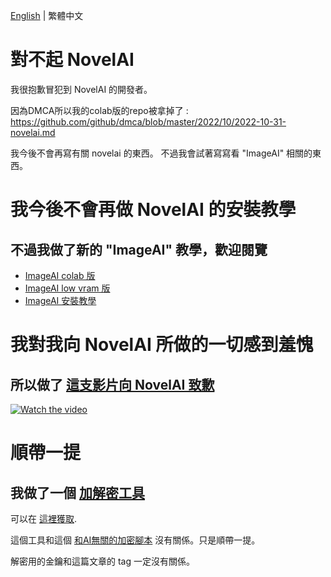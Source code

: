 [English](README.md) | 繁體中文
# 對不起 NovelAI
我很抱歉冒犯到 NovelAI 的開發者。

因為DMCA所以我的colab版的repo被拿掉了 : https://github.com/github/dmca/blob/master/2022/10/2022-10-31-novelai.md

我今後不會再寫有關 novelai 的東西。 不過我會試著寫寫看 "ImageAI" 相關的東西。

# 我今後不會再做 NovelAI 的安裝教學
## 不過我做了新的 "ImageAI" 教學，歡迎閱覽
* [ImageAI colab 版](https://github.com/JingShing/ImageAI-colab-ver)
* [ImageAI low vram 版](https://github.com/JingShing/ImageAI-4chan-lowvram-ver)
* [ImageAI 安裝教學](https://github.com/JingShing/ImgaeAI-installation-tutorial)

# 我對我向 NovelAI 所做的一切感到羞愧
## 所以做了 [這支影片向 NovelAI 致歉](https://www.youtube.com/watch?v=TyIL7XjMUaw)

<a href="http://www.youtube.com/watch?feature=player_embedded&v=TyIL7XjMUaw" target="_blank">
 <img src="http://img.youtube.com/vi/TyIL7XjMUaw/mqdefault.jpg" alt="Watch the video"/>
</a>

# 順帶一提
## 我做了一個 [加解密工具](https://github.com/JingShing/Encryptor-Decryptor)
可以在 [這裡獲取](https://github.com/JingShing/Encryptor-Decryptor).

這個工具和這個 [和AI無關的加密腳本](a_script_not_for_ai) 沒有關係。只是順帶一提。

解密用的金鑰和這篇文章的 tag 一定沒有關係。
